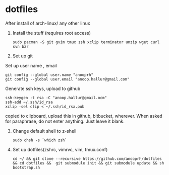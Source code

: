 dotfiles
========

After install of arch-linux/ any other linux

1. Install the stuff (requires root access)

	```shell
	sudo pacman -S git gvim tmux zsh xclip terminator unzip wget curl svn bzr    
	```
2. Set up git

Set up user name , email

```shell
git config --global user.name "anooprh"
git config --global user.email "anoop.hallur@gmail.com"
```

Generate ssh keys, upload to github

```shell
ssh-keygen -t rsa -C "anoop.hallur@gmail.ocm"
ssh-add ~/.ssh/id_rsa
xclip -sel clip < ~/.ssh/id_rsa.pub  
```

copied to clipboard,  upload this in github, bitbucket, wherever.
When asked for paraphrase, do not enter anything. Just leave it blank.

3. Change default shell to z-shell

	```shell
	sudo chsh -s `which zsh`
	```

4. Set up dotfiles(zshrc, vimrvc, vim, tmux.conf)

	```shell
	cd ~/ && git clone --recursive https://github.com/anooprh/dotfiles && cd dotfiles &&  git submodule init && git submodule update && sh bootstrap.sh
	```

